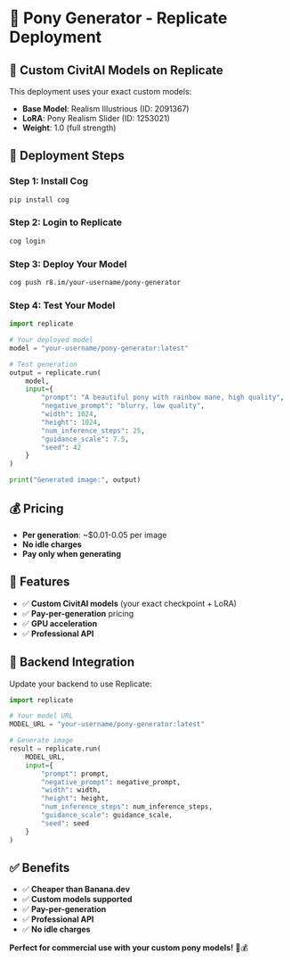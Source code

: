 # 🦄 Pony Generator - Replicate Deployment

## 🎯 **Custom CivitAI Models on Replicate**

This deployment uses your exact custom models:
- **Base Model**: Realism Illustrious (ID: 2091367)
- **LoRA**: Pony Realism Slider (ID: 1253021)
- **Weight**: 1.0 (full strength)

## 🚀 **Deployment Steps**

### **Step 1: Install Cog**
```bash
pip install cog
```

### **Step 2: Login to Replicate**
```bash
cog login
```

### **Step 3: Deploy Your Model**
```bash
cog push r8.im/your-username/pony-generator
```

### **Step 4: Test Your Model**
```python
import replicate

# Your deployed model
model = "your-username/pony-generator:latest"

# Test generation
output = replicate.run(
    model,
    input={
        "prompt": "A beautiful pony with rainbow mane, high quality",
        "negative_prompt": "blurry, low quality",
        "width": 1024,
        "height": 1024,
        "num_inference_steps": 25,
        "guidance_scale": 7.5,
        "seed": 42
    }
)

print("Generated image:", output)
```

## 💰 **Pricing**

- **Per generation**: ~$0.01-0.05 per image
- **No idle charges**
- **Pay only when generating**

## 🎯 **Features**

- ✅ **Custom CivitAI models** (your exact checkpoint + LoRA)
- ✅ **Pay-per-generation** pricing
- ✅ **GPU acceleration**
- ✅ **Professional API**

## 🔧 **Backend Integration**

Update your backend to use Replicate:

```python
import replicate

# Your model URL
MODEL_URL = "your-username/pony-generator:latest"

# Generate image
result = replicate.run(
    MODEL_URL,
    input={
        "prompt": prompt,
        "negative_prompt": negative_prompt,
        "width": width,
        "height": height,
        "num_inference_steps": num_inference_steps,
        "guidance_scale": guidance_scale,
        "seed": seed
    }
)
```

## ✅ **Benefits**

- ✅ **Cheaper than Banana.dev**
- ✅ **Custom models supported**
- ✅ **Pay-per-generation**
- ✅ **Professional API**
- ✅ **No idle charges**

**Perfect for commercial use with your custom pony models!** 🦄💰

